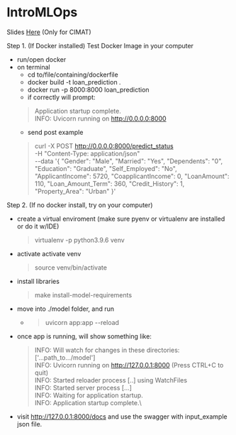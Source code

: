 # IntroMLOps

Slides [Here](https://docs.google.com/presentation/d/1CAaNZtyCv5nmif1a03c6tZSTQdc47DF1Ssd_v8NI9yA/edit?usp=sharing) (Only for CIMAT) 


Step 1. (If Docker installed) Test Docker Image in your computer

* run/open docker
* on terminal 
  * cd to/file/containing/dockerfile
  * docker build -t loan_prediction .  
  *  docker run -p 8000:8000 loan_prediction
  *  if correctly will prompt: 
  > Application startup complete.\
  INFO: Uvicorn running on http://0.0.0.0:8000
  * send post example 
  > curl -X POST http://0.0.0.0:8000/predict_status \
     -H "Content-Type: application/json" \
     --data '{
         "Gender": "Male",
         "Married": "Yes",
         "Dependents": "0",
         "Education": "Graduate",
         "Self_Employed": "No",
         "ApplicantIncome": 5720,
         "CoapplicantIncome": 0,
         "LoanAmount": 110,
         "Loan_Amount_Term": 360,
         "Credit_History": 1,
         "Property_Area": "Urban"
     }'

Step 2. (If no docker install, try on your computer)
* create a virtual enviroment (make sure pyenv or virtualenv are installed or do it w/IDE)
    >virtualenv -p python3.9.6 venv 
* activate activate venv
    >  source venv/bin/activate
* install libraries
   > make install-model-requirements
* move into ./model folder, and run
  * >  uvicorn app:app --reload 
* once app is running, will show something like: 
    > INFO:     Will watch for changes in these directories: ['...path_to.../model']\
    INFO:     Uvicorn running on http://127.0.0.1:8000 (Press CTRL+C to quit)\
    INFO:     Started reloader process [..] using WatchFiles\
    INFO:     Started server process [...]\
    INFO:     Waiting for application startup.\
    INFO:     Application startup complete.\
* visit http://127.0.0.1:8000/docs and use the swagger with input_example json file. 







